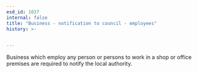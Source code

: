 ```yaml
---
esd_id: 1037
internal: false
title: "Business - notification to council - employees"
history: >-
  

---
```


Business which employ any person or persons to work in a shop or office premises are required to notify the local authority.

